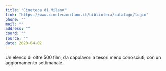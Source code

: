 ```yaml
---
title: "Cineteca di Milano"
link: "https://www.cinetecamilano.it/biblioteca/catalogo/login"
phone: ""
mail: ""
address: ""
coord: ""
source: ""
date: 2020-04-02
---
```


Un elenco di oltre 500 film, da capolavori a tesori meno conosciuti, con un aggiornamento settimanale.
